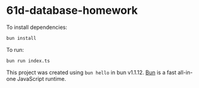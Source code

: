 # 61d-database-homework

To install dependencies:

```bash
bun install
```

To run:

```bash
bun run index.ts
```

This project was created using `bun hello` in bun v1.1.12. [Bun](https://bun.sh) is a fast all-in-one JavaScript runtime.
